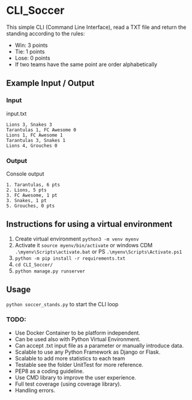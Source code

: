 # CLI_Soccer
This simple CLI (Command Line Interface), read a TXT file and return the standing according
to the rules:
- Win: 3 points 
- Tie: 1 points
- Lose: 0 points 
- If two teams have the same point are order alphabetically

## Example Input / Output
### Input
input.txt
```
Lions 3, Snakes 3
Tarantulas 1, FC Awesome 0
Lions 1, FC Awesome 1
Tarantulas 3, Snakes 1
Lions 4, Grouches 0
```
### Output
Console output
```
1. Tarantulas, 6 pts
2. Lions, 5 pts
3. FC Awesome, 1 pt
3. Snakes, 1 pt
5. Grouches, 0 pts
```

## Instructions for using a virtual environment 
1. Create virtual environment `python3 -m venv myenv`
2. Activate it `source myenv/bin/activate` or windows CDM `.\myenv\Scripts\activate.bat` or PS `.\myenv\Scripts\Activate.ps1` 
3. `python -m pip install -r requirements.txt`
4. `cd CLI_Soccer/`
5. `python manage.py runserver`

## Usage
`python soccer_stands.py` to start the CLI loop

### TODO:
- Use Docker Container to be platform independent.
- Can be used also with Python Virtual Environment.
- Can accept .txt input file as a parameter or manually introduce data.
- Scalable to use any Python Framework as Django or Flask.
- Scalable to add more statistics to each team
- Testable see the folder UnitTest for more reference.
- PEP8 as a coding guideline.
- Use CMD library to improve the user experience.
- Full test coverage (using coverage library).
- Handling errors. 


